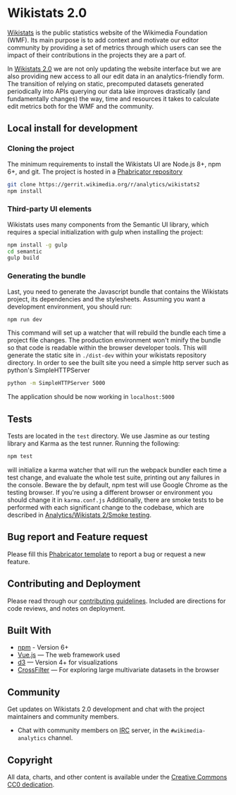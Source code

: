 # Wikistats 2.0

[Wikistats](http://stats.wikimedia.org/) is the public statistics website of the Wikimedia Foundation (WMF). Its main purpose is to add context and motivate our editor community by providing a set of metrics through which users can see the impact of their contributions in the projects they are a part of.

In [Wikistats 2.0](https://stats.wikimedia.org/v2) we are not only updating the website interface but we are also providing new access to all our edit data in an analytics-friendly form. The transition of relying on static, precomputed datasets generated periodically into APIs querying our data lake improves drastically (and fundamentally changes) the way, time and resources it takes to calculate edit metrics both for the WMF and the community.

## Local install for development

### Cloning the project

The minimum requirements to install the Wikistats UI are Node.js 8+, npm 6+, and git. The project is hosted in a [Phabricator repository](https://phabricator.wikimedia.org/source/wikistats/)

```bash
git clone https://gerrit.wikimedia.org/r/analytics/wikistats2
npm install
```

### Third-party UI elements

Wikistats uses many components from the Semantic UI library, which requires a special initialization with gulp when installing the project:

```bash
npm install -g gulp
cd semantic
gulp build
```

### Generating the bundle

Last, you need to generate the Javascript bundle that contains the Wikistats project, its dependencies and the stylesheets. Assuming you want a development environment, you should run:

```bash
npm run dev
```

This command will set up a watcher that will rebuild the bundle each time a project file changes. The production environment won't minify the bundle so that code is readable within the browser developer tools. This will generate the static site in `./dist-dev` within your wikistats repository directory. In order to see the built site you need a simple http server such as python's SimpleHTTPServer

```bash
python -m SimpleHTTPServer 5000
```

The application should be now working in `localhost:5000`

## Tests

Tests are located in the `test` directory. We use Jasmine as our testing library and Karma as the test runner. Running the following:

```bash
npm test
```

will initialize a karma watcher that will run the webpack bundler each time a test change, and evaluate the whole test suite, printing out any failures in the console. Beware the by default, npm test will use Google Chrome as the testing browser. If you're using a different browser or environment you should change it in `karma.conf.js`
Additionally, there are smoke tests to be performed with each significant change to the codebase, which are described in [Analytics/Wikistats 2/Smoke testing](https://wikitech.wikimedia.org/wiki/Analytics/Wikistats_2/Smoke_Testing).

## Bug report and Feature request

Please fill this [Phabricator template](https://phabricator.wikimedia.org/maniphest/task/edit/?title=Wikistats%20Bug&projectPHIDs=Analytics-Wikistats,Analytics) to report a bug or request a new feature.

## Contributing and Deployment

Please read through our [contributing guidelines](https://wikitech.wikimedia.org/wiki/Analytics/Wikistats_2#Contributing_and_Deployment). Included are directions for code reviews, and notes on deployment.

## Built With

- [npm](https://npmjs.com) - Version 6+
- [Vue.js](https://vuejs.org/) — The web framework used
- [d3](https://d3js.org/) — Version 4+ for visualizations
- [CrossFilter](https://github.com/crossfilter/crossfilter) — For exploring large multivariate datasets in the browser

## Community

Get updates on Wikistats 2.0 development and chat with the project maintainers and community members.

- Chat with community members on [IRC](https://web.libera.chat/) server, in the `#wikimedia-analytics` channel.

## Copyright

All data, charts, and other content is available under the [Creative Commons CC0 dedication](https://creativecommons.org/publicdomain/zero/1.0/).
